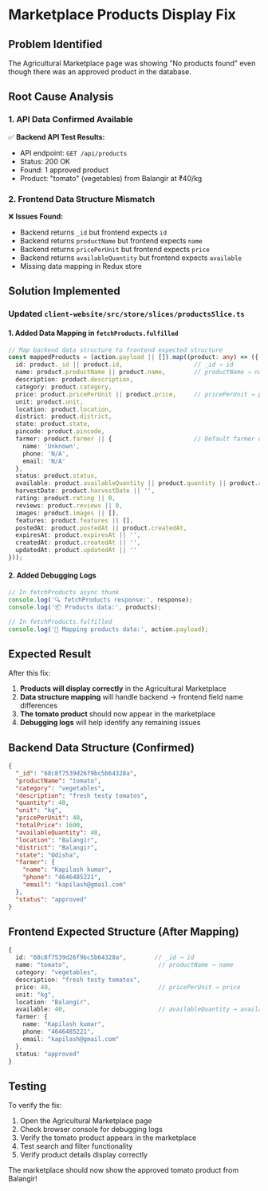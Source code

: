 # Marketplace Products Display Fix

## Problem Identified

The Agricultural Marketplace page was showing "No products found" even though there was an approved product in the database.

## Root Cause Analysis

### 1. **API Data Confirmed Available**
✅ **Backend API Test Results:**
- API endpoint: `GET /api/products`
- Status: 200 OK
- Found: 1 approved product
- Product: "tomato" (vegetables) from Balangir at ₹40/kg

### 2. **Frontend Data Structure Mismatch**
❌ **Issues Found:**
- Backend returns `_id` but frontend expects `id`
- Backend returns `productName` but frontend expects `name`
- Backend returns `pricePerUnit` but frontend expects `price`
- Backend returns `availableQuantity` but frontend expects `available`
- Missing data mapping in Redux store

## Solution Implemented

### **Updated `client-website/src/store/slices/productsSlice.ts`**

#### **1. Added Data Mapping in `fetchProducts.fulfilled`**
```typescript
// Map backend data structure to frontend expected structure
const mappedProducts = (action.payload || []).map((product: any) => ({
  id: product._id || product.id,                    // _id → id
  name: product.productName || product.name,        // productName → name
  description: product.description,
  category: product.category,
  price: product.pricePerUnit || product.price,     // pricePerUnit → price
  unit: product.unit,
  location: product.location,
  district: product.district,
  state: product.state,
  pincode: product.pincode,
  farmer: product.farmer || {                       // Default farmer data
    name: 'Unknown',
    phone: 'N/A',
    email: 'N/A'
  },
  status: product.status,
  available: product.availableQuantity || product.quantity || product.available, // availableQuantity → available
  harvestDate: product.harvestDate || '',
  rating: product.rating || 0,
  reviews: product.reviews || 0,
  images: product.images || [],
  features: product.features || [],
  postedAt: product.postedAt || product.createdAt,
  expiresAt: product.expiresAt || '',
  createdAt: product.createdAt || '',
  updatedAt: product.updatedAt || ''
}));
```

#### **2. Added Debugging Logs**
```typescript
// In fetchProducts async thunk
console.log('🔍 fetchProducts response:', response);
console.log('📦 Products data:', products);

// In fetchProducts.fulfilled
console.log('🔄 Mapping products data:', action.payload);
```

## Expected Result

After this fix:
1. **Products will display correctly** in the Agricultural Marketplace
2. **Data structure mapping** will handle backend → frontend field name differences
3. **The tomato product** should now appear in the marketplace
4. **Debugging logs** will help identify any remaining issues

## Backend Data Structure (Confirmed)

```json
{
  "_id": "68c8f7539d26f9bc5b64328a",
  "productName": "tomato",
  "category": "vegetables", 
  "description": "fresh testy tomatos",
  "quantity": 40,
  "unit": "kg",
  "pricePerUnit": 40,
  "totalPrice": 1600,
  "availableQuantity": 40,
  "location": "Balangir",
  "district": "Balangir", 
  "state": "Odisha",
  "farmer": {
    "name": "Kapilash kumar",
    "phone": "4646485221",
    "email": "kapilash@gmail.com"
  },
  "status": "approved"
}
```

## Frontend Expected Structure (After Mapping)

```typescript
{
  id: "68c8f7539d26f9bc5b64328a",        // _id → id
  name: "tomato",                         // productName → name
  category: "vegetables",
  description: "fresh testy tomatos",
  price: 40,                              // pricePerUnit → price
  unit: "kg",
  location: "Balangir",
  available: 40,                          // availableQuantity → available
  farmer: {
    name: "Kapilash kumar",
    phone: "4646485221", 
    email: "kapilash@gmail.com"
  },
  status: "approved"
}
```

## Testing

To verify the fix:
1. Open the Agricultural Marketplace page
2. Check browser console for debugging logs
3. Verify the tomato product appears in the marketplace
4. Test search and filter functionality
5. Verify product details display correctly

The marketplace should now show the approved tomato product from Balangir!





